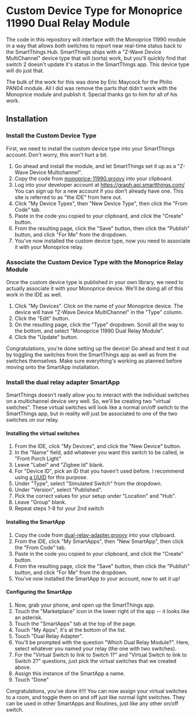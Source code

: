 # Custom Device Type for Monoprice 11990 Dual Relay Module

The code in this repository will interface with the Monoprice 11990 module in a way that allows *both* switches to report near real-time status back to the SmartThings Hub.  SmartThings ships with a "Z-Wave Device MultiChannel" device type that will (sorta) work, but you'll quickly find that switch 2 doesn't update it's status in the SmartThings app.  This device type will do just that.

The bulk of the work for this was done by Eric Maycock for the Philio PAN04 module.  All I did was remove the parts that didn't work with the Monoprice module and publish it.  Special thanks go to him for all of his work.

## Installation

### Install the Custom Device Type
First, we need to install the custom device type into your SmartThings account.  Don't worry, this won't hurt a bit.

1. Go ahead and install the module, and let SmartThings set it up as a "Z-Wave Device Multichannel".
1. Copy the code from [monoprice-11990.groovy](https://raw.githubusercontent.com/justintime/SmartThings-Monoprice-11990/master/monoprice-11990.groovy) into your clipboard.
1. Log into your developer account at https://graph.api.smartthings.com/  You can sign up for a new account if you don't already have one.  This site is referred to as "the IDE" from here out.
1. Click "My Device Types", then "New Device Type", then click the "From Code" tab.
1. Paste in the code you copied to your clipboard, and click the "Create" button.
1. From the resulting page, click the "Save" button, then click the "Publish" button, and click "For Me" from the dropdown.
1. You've now installed the custom device type, now you need to associate it with your Monoprice relay.

### Associate the Custom Device Type with the Monoprice Relay Module
Once the custom device type is published in your own library, we need to actually associate it with your Monoprice device.  We'll be doing all of this work in the IDE as well.

1. Click "My Devices".  Click on the name of your Monoprice device.  The device will have "Z-Wave Device MultiChannel" in the "Type" column.
1. Click the "Edit" button.
1. On the resulting page, click the "Type" dropdown.  Scroll all the way to the bottom, and select "Monoprice 11990 Dual Relay Module".
1. Click the "Update" button.

Congratulations, you're done setting up the device!  Go ahead and test it out by toggling the switches from the SmartThings app as well as from the switches themselves.  Make sure everything's working as planned before moving onto the SmartApp installation.

### Install the dual relay adapter SmartApp

SmartThings doesn't really allow you to interact with the individual switches on a multichannel device very well.  So, we'll be creating two "virtual switches".  These virtual switches will look like a normal on/off switch to the SmartThings app, but in reality will just be associated to one of the two switches on our relay.

#### Installing the virtual switches

1. From the IDE, click "My Devices", and click the "New Device" button.
1. In the "Name" field, add whatever you want this switch to be called, ie "Front Porch Light"
1. Leave "Label" and "Zigbee Id" blank.
1. For "Device ID", pick an ID that you haven't used before.  I recommend using [a UUID](https://www.uuidgenerator.net/) for this purpose.
1. Under "Type", select "Simulated Switch" from the dropdown.
1. Under "Version", select "Published".
1. Pick the correct values for your setup under "Location" and "Hub".
1. Leave "Group" blank.
1. Repeat steps 1-8 for your 2nd switch

#### Installing the SmartApp

1. Copy the code from [dual-relay-adapter.groovy](https://raw.githubusercontent.com/justintime/SmartThings-Monoprice-11990/master/dual-relay-adapter.groovy) into your clipboard.
1. From the IDE, click "My SmartApps", then "New SmartApp", then click the "From Code" tab.
1. Paste in the code you copied to your clipboard, and click the "Create" button.
1. From the resulting page, click the "Save" button, then click the "Publish" button, and click "For Me" from the dropdown.
1. You've now installed the SmartApp to your account, now to set it up!

#### Configuring the SmartApp

1. Now, grab your phone, and open up the SmartThings app.
1. Touch the "Marketplace" icon in the lower right of the app -- it looks like an asterisk.
1. Touch the "SmartApps" tab at the top of the page.
1. Touch "My Apps", it's at the bottom of the list.
1. Touch "Dual Relay Adapter".
1. You'll be prompted with the question "Which Dual Relay Module?".  Here, select whatever you named your relay (the one with two switches).
1. For the "Virtual Switch to link to Switch 1?" and "Virtual Switch to link to Switch 2?" questions, just pick the virtual switches that we created above.
1. Assign this instance of the SmartApp a name.
1. Touch "Done"

Congratulations, you've done it!!! You can now assign your virtual switches to a room, and toggle them on and off just like normal light switches.  They can be used in other SmartApps and Routines, just like any other on/off switch.
